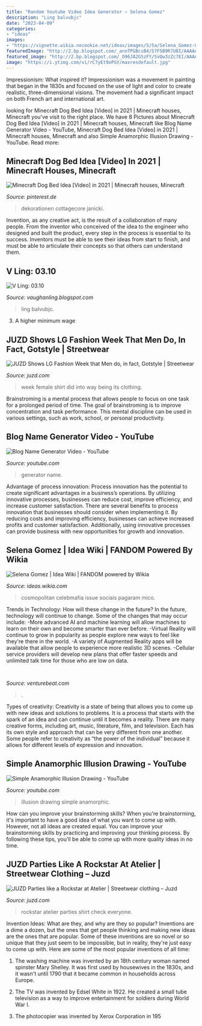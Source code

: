 ```yaml
---
title: "Random Youtube Video Idea Generator ~ Selena Gomez"
description: "Ling balvubjc"
date: "2023-04-09"
categories:
- "ideas"
images:
- "https://vignette.wikia.nocookie.net/ideas/images/5/5a/Selena_Gomez-0.jpg/revision/latest?cb=20170620174245"
featuredImage: "http://2.bp.blogspot.com/_annTPGBcsB4/S7F5B9R7U8I/AAAAAAAADMI/DBwRcwz_jR4/s1600/S5000940.JPG"
featured_image: "http://2.bp.blogspot.com/_O96JA2G5zFY/SvQw3zZc7EI/AAAAAAAAAys/UsskdaXHOF4/s400/GP2_3236.jpg"
image: "https://i.ytimg.com/vi/rC7yEt9oPGY/maxresdefault.jpg"
---
```



Impressionism: What inspired it?
Impressionism was a movement in painting that began in the 1830s and focused on the use of light and color to create realistic, three-dimensional visions. The movement had a significant impact on both French art and international art.

	

		
looking for Minecraft Dog Bed Idea [Video] in 2021 | Minecraft houses, Minecraft you've visit to the right place. We have 8 Pictures about Minecraft Dog Bed Idea [Video] in 2021 | Minecraft houses, Minecraft like Blog Name Generator Video - YouTube, Minecraft Dog Bed Idea [Video] in 2021 | Minecraft houses, Minecraft and also Simple Anamorphic Illusion Drawing - YouTube. Read more:
		
    
## Minecraft Dog Bed Idea [Video] In 2021 | Minecraft Houses, Minecraft

<img loading=lazy src="https://i.pinimg.com/736x/3e/f6/af/3ef6af1a4a64fcebb06761fb4fd819dc.jpg" onerror="this.onerror=null;this.src='https://tse1.mm.bing.net/th?id=OIP.exAqZhnIkAkHPPW04pQPgwHaHa&amp;pid=15.1';" alt="Minecraft Dog Bed Idea [Video] in 2021 | Minecraft houses, Minecraft">

_Source: pinterest.de_

>dekorationen cottagecore janicki. 

	

Invention, as any creative act, is the result of a collaboration of many people. From the inventor who conceived of the idea to the engineer who designed and built the product, every step in the process is essential to its success. Inventors must be able to see their ideas from start to finish, and must be able to articulate their concepts so that others can understand them.

    
## V Ling: 03.10

<img loading=lazy src="http://2.bp.blogspot.com/_annTPGBcsB4/S7F5B9R7U8I/AAAAAAAADMI/DBwRcwz_jR4/s1600/S5000940.JPG" onerror="this.onerror=null;this.src='https://tse1.mm.bing.net/th?id=OIP.Uh8ZkfY26JWsaASCYuT75gHaFj&amp;pid=15.1';" alt="V Ling: 03.10">

_Source: vaughanling.blogspot.com_

>ling balvubjc. 

	

3. A higher minimum wage

    
## JUZD Shows LG Fashion Week That Men Do, In Fact, Gotstyle | Streetwear

<img loading=lazy src="http://2.bp.blogspot.com/_O96JA2G5zFY/SvQw3zZc7EI/AAAAAAAAAys/UsskdaXHOF4/s400/GP2_3236.jpg" onerror="this.onerror=null;this.src='https://tse3.mm.bing.net/th?id=OIP.D2Den8AgLSOgxSOrqxbEGgAAAA&amp;pid=15.1';" alt="JUZD Shows LG Fashion Week that Men do, in fact, Gotstyle | Streetwear">

_Source: juzd.com_

>week female shirt did into way being its clothing. 

	

Brainstroming is a mental process that allows people to focus on one task for a prolonged period of time. The goal of brainstroming is to improve concentration and task performance. This mental discipline can be used in various settings, such as work, school, or personal productivity.

    
## Blog Name Generator Video - YouTube

<img loading=lazy src="https://i.ytimg.com/vi/rC7yEt9oPGY/maxresdefault.jpg" onerror="this.onerror=null;this.src='https://tse1.mm.bing.net/th?id=OIP.5O9XrGRhtvz3QUUqUkBvSwHaEK&amp;pid=15.1';" alt="Blog Name Generator Video - YouTube">

_Source: youtube.com_

>generator name. 

	

Advantage of process innovation:
Process innovation has the potential to create significant advantages in a business’s operations. By utilizing innovative processes, businesses can reduce cost, improve efficiency, and increase customer satisfaction.
There are several benefits to process innovation that businesses should consider when implementing it. By reducing costs and improving efficiency, businesses can achieve increased profits and customer satisfaction. Additionally, using innovative processes can provide business with new opportunities for growth and innovation.

    
## Selena Gomez | Idea Wiki | FANDOM Powered By Wikia

<img loading=lazy src="https://vignette.wikia.nocookie.net/ideas/images/5/5a/Selena_Gomez-0.jpg/revision/latest?cb=20170620174245" onerror="this.onerror=null;this.src='https://tse1.mm.bing.net/th?id=OIP.oaSUbQHRfcwcGecL5nyTygHaJl&amp;pid=15.1';" alt="Selena Gomez | Idea Wiki | FANDOM powered by Wikia">

_Source: ideas.wikia.com_

>cosmopolitan celebmafia issue sociais pagaram mico. 

	

Trends in Technology: How will these change in the future?
In the future, technology will continue to change. Some of the changes that may occur include: 
-More advanced AI and machine learning will allow machines to learn on their own and become smarter than ever before.
-Virtual Reality will continue to grow in popularity as people explore new ways to feel like they're there in the world.
-A variety of Augmented Reality apps will be available that allow people to experience more realistic 3D scenes.
-Cellular service providers will develop new plans that offer faster speeds and unlimited talk time for those who are low on data.

    
## 

<img loading=lazy src="https://venturebeat.com/wp-content/uploads/2019/11/photoshopipad.jpg" onerror="this.onerror=null;this.src='https://tse4.mm.bing.net/th?id=OIP.z0Cxihs-U0tIJIaoh2pT5AHaFw&amp;pid=15.1';" alt="">

_Source: venturebeat.com_

>. 

	

Types of creativity:
Creativity is a state of being that allows you to come up with new ideas and solutions to problems. It is a process that starts with the spark of an idea and can continue until it becomes a reality. There are many creative forms, including art, music, literature, film, and television. Each has its own style and approach that can be very different from one another. Some people refer to creativity as “the power of the individual” because it allows for different levels of expression and innovation.

    
## Simple Anamorphic Illusion Drawing - YouTube

<img loading=lazy src="http://i1.ytimg.com/vi/nWLbW8GKIGY/maxresdefault.jpg" onerror="this.onerror=null;this.src='https://tse3.mm.bing.net/th?id=OIP._XVyYMrrPqSIPHZlIHNIywHaEK&amp;pid=15.1';" alt="Simple Anamorphic Illusion Drawing - YouTube">

_Source: youtube.com_

>illusion drawing simple anamorphic. 

	

How can you improve your brainstorming skills?
When you're brainstorming, it's important to have a good idea of what you want to come up with. However, not all ideas are created equal. You can improve your brainstorming skills by practicing and improving your thinking process. By following these tips, you'll be able to come up with more quality ideas in no time.

    
## JUZD Parties Like A Rockstar At Atelier | Streetwear Clothing – Juzd

<img loading=lazy src="http://3.bp.blogspot.com/_O96JA2G5zFY/So9CeGTlU_I/AAAAAAAAAuE/Q7jyCsQW39w/s400/DSC_0991.jpg" onerror="this.onerror=null;this.src='https://tse2.mm.bing.net/th?id=OIP.Kka1fxCFtxjiMCSM1dk7-QAAAA&amp;pid=15.1';" alt="JUZD Parties like a Rockstar at Atelier | Streetwear clothing – Juzd">

_Source: juzd.com_

>rockstar atelier parties shirt check everyone. 

	

Invention Ideas: What are they, and why are they so popular?
Inventions are a dime a dozen, but the ones that get people thinking and making new ideas are the ones that are popular. Some of these inventions are so novel or so unique that they just seem to be impossible, but in reality, they're just easy to come up with. Here are some of the most popular inventions of all time: 
1. The washing machine was invented by an 18th century woman named spinster Mary Shelley. It was first used by housewives in the 1830s, and it wasn't until 1790 that it became common in households across Europe.

2. The TV was invented by Edsel White in 1922. He created a small tube television as a way to improve entertainment for soldiers during World War I.

3. The photocopier was invented by Xerox Corporation in 195
